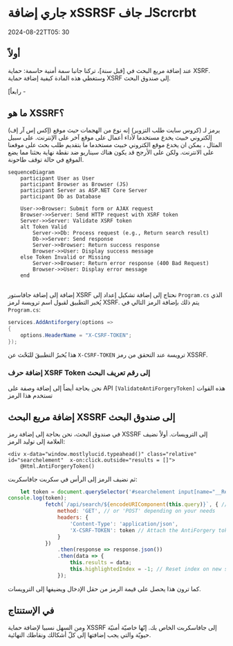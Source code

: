 # جاري إضافة xSSRSF لـ جافScrcrbt

<!--category-- ASP.NET, Javascript -->
<datetime class="hidden">2024-08-22TT05: 30</datetime>

## أولاً

عند إضافة مربع البحث في [قبل سنة]، تركنا جانبا سمة أمنية حاسمة: حماية XSRF. وستغطي هذه المادة كيفية إضافة حماية XSRF إلى صندوق البحث.

[رابعاً -

## ما هو XSSRF؟

(إكس إس آر إف) يرمز لـ (كروس سايت طلب التزوير) إنه نوع من الهجمات حيث موقع إلكتروني خبيث يخدع مستخدما لأداء أعمال على موقع آخر على الإنترنت. على سبيل المثال ، يمكن ان يخدع موقع الكتروني خبيث مستخدما ما بتقديم طلب بحث على موقعنا على الانترنت. ولكن على الأرجح قد يكون هناك سيناريو ضد نقطة نهاية بحثنا مما يضع الموقع في حالة توقف طاحونة.

```mermaid
sequenceDiagram
    participant User as User
    participant Browser as Browser (JS)
    participant Server as ASP.NET Core Server
    participant Db as Database
    
    User->>Browser: Submit form or AJAX request
    Browser->>Server: Send HTTP request with XSRF token
    Server->>Server: Validate XSRF token
    alt Token Valid
        Server->>Db: Process request (e.g., Return search result)
        Db->>Server: Send response
        Server->>Browser: Return success response
        Browser->>User: Display success message
    else Token Invalid or Missing
        Server->>Browser: Return error response (400 Bad Request)
        Browser->>User: Display error message
    end

```

## 

إضافة إلى إضافة جافاستور XSRF نحتاج إلى إضافة تشكيل إعداد إلى `Program.cs` الذي يُخبر التطبيق لقبول اسم ترويسة لرمز XSRF. يتم ذلك بإضافة الرمز التالي في `Program.cs`:

```csharp
services.AddAntiforgery(options =>
{
    options.HeaderName = "X-CSRF-TOKEN";
});
```

هذا يُخبرُ التطبيقَ للبَحْث عن `X-CSRF-TOKEN` ترويسة عند التحقق من رمز XSSRF.

### إضافة حرف XSRF Token إلى رقم تعريف البحث

نحن بحاجة أيضاً إلى إضافة وصفة على API `[ValidateAntiForgeryToken]` هذه القوات تستخدم هذا الرمز

## إضافة مربع البحث XSSRF إلى صندوق البحث

في صندوق البحث، نحن بحاجة إلى إضافة رمز XSSRF إلى الترويسات. أولاً نضيف العلامة إلى توليد الرمز:

```razor
<div x-data="window.mostlylucid.typeahead()" class="relative" id="searchelement"  x-on:click.outside="results = []">
    @Html.AntiForgeryToken()
```

ثم نضيف الرمز إلى الرأس في سكربت جافاسكربت:

```javascript
    let token = document.querySelector('#searchelement input[name="__RequestVerificationToken"]').value;
console.log(token);
            fetch(`/api/search/${encodeURIComponent(this.query)}`, { // Fixed the backtick and closing bracket
                method: 'GET', // or 'POST' depending on your needs
                headers: {
                    'Content-Type': 'application/json',
                    'X-CSRF-TOKEN': token // Attach the AntiForgery token in the headers
                }
            })
                .then(response => response.json())
                .then(data => {
                    this.results = data;
                    this.highlightedIndex = -1; // Reset index on new search
                });

```

كما ترون هذا يحصل على قيمة الرمز من حقل الإدخال ويضيفها إلى الترويسات.

## في الإستنتاج

ومن السهل نسبيا لإضافة حماية XSSRF إلى جافاسكربت الخاص بك. إنّها خاصيّة أمنيّة حيويّة والتي يجب إضافتها إلى كلّ أشكالك ونقاطك النهائية.